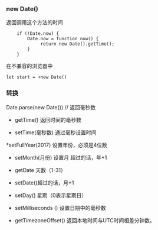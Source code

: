 ### new Date()
返回调用这个方法的时间

```
    if (!Date.now) {
        Date.now = function now() {
             return new Date().getTime();
        }
    }
```

在不兼容的浏览器中
```
let start = +new Date()
```

### 转换
Date.parse(new Date()) // 返回毫秒数

* getTime()  返回时间的毫秒数

* setTime(毫秒数) 通过毫秒设置时间

*setFullYear(2017) 设置年份，必须是4位数

* setMonth(月份) 设置月    超过的话，年+1

* getDate 天数（1-31） 

* setDate()超过的话，月+1

* setDay() 星期（0表示星期日）

* setMilliseconds () 设置日期中的毫秒数

* getTimezoneOffset() 返回本地时间与UTC时间相差分钟数。





